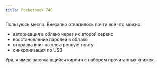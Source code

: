```yaml
---
title: Pocketbook 740
---
```


Пользуюсь месяц. Внезапно отвалилось почти всё что можно:

- авторизация в облако через их второй сервис
- восстановление паролей в облако
- отправка книг на электронную почту
- синхронизация по USB

Ура, я имею заряжающийся кирпич с набором прочитанных книжек.
